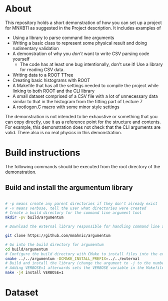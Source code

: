 # About

This repository holds a short demonstration of how you can set up a project for MNXB11 as suggested in the Project description. It includes examples of 

- Using a library to parse command line arguments 
- Writing a basic class to represent some physical result and doing rudimentary validation 
- A demonstration of why you *don't* want to write CSV parsing code yourself 
  - The code has at least one bug intentionally, don't use it! Use a library for reading CSV data. 
- Writing data to a ROOT TTree 
- Creating basic histograms with ROOT 
- A Makefile that has all the settings needed to compile the project while linking to both ROOT and the CLI library 
- A small dataset comprised of a CSV file with a lot of unnecessary data similar to that in the histogram from the fitting part of Lecture 7 
- A rootlogon.C macro with some minor style settings 

The demonstration is not intended to be exhaustive or something that you can copy directly, use it as a reference point for the structure and contents. For example, this demonstration does not check that the CLI arguments are valid. There also is no real physics in this demonstration. 

# Build instructions 

The following commands should be executed from the root directory of the demonstration.

## Build and install the argumentum library
``` sh

# -p means create any parent directories if they don't already exist 
# -v means verbose, tell the user what directories were created
# Create a build directory for the command line argument tool 
mkdir -pv build/argumentum 

# Download the external library responsible for handling command line arguments into a directory called argumentum 

git clone https://github.com/mmahnic/argumentum 

# Go into the build directory for argumentum 
cd build/argumentum 
# Configure the build directory with CMake to install files into the external directory 
cmake ../../argumentum -DCMAKE_INSTALL_PREFIX=../../external
# Build and install the library (change the argument to -j to the number of cores you want)
# Adding VERBOSE=1 afterwards sets the VERBOSE variable in the Makefile that cmake produced which will show all the commands that make runs for us. By default, CMake will hide them for us to not spam the terminal too much.
make -j4 install VERBOSE=1
```


# Dataset 

